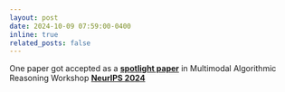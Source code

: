 ```yaml
---
layout: post
date: 2024-10-09 07:59:00-0400
inline: true
related_posts: false
---
```


One paper got accepted as a <b><u>spotlight paper</u></b> in Multimodal Algorithmic Reasoning Workshop <b><u>NeurIPS 2024</u></b>
